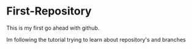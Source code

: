# First-Repository

This is my first go ahead with github. 

Im following the tutorial trying to learn about repository's and branches
